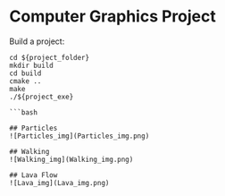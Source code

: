 # Computer Graphics Project

Build a project:
```
cd ${project_folder}
mkdir build
cd build
cmake ..
make
./${project_exe}

```bash

## Particles 
![Particles_img](Particles_img.png) 

## Walking 
![Walking_img](Walking_img.png) 

## Lava Flow
![Lava_img](Lava_img.png) 
